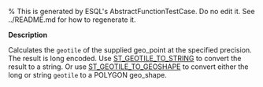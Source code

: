 % This is generated by ESQL's AbstractFunctionTestCase. Do no edit it. See ../README.md for how to regenerate it.

**Description**

Calculates the `geotile` of the supplied geo_point at the specified precision. The result is long encoded. Use [ST_GEOTILE_TO_STRING](#esql-st_geotile_to_string) to convert the result to a string. Or use [ST_GEOTILE_TO_GEOSHAPE](#esql-st_geotile_to_geoshape) to convert either the long or string `geotile` to a POLYGON geo_shape.

